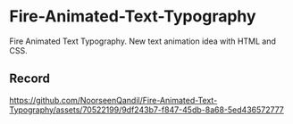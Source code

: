 # Fire-Animated-Text-Typography
Fire Animated Text Typography. New text animation idea with HTML and CSS.

## Record 
https://github.com/NoorseenQandil/Fire-Animated-Text-Typography/assets/70522199/9df243b7-f847-45db-8a68-5ed436572777



